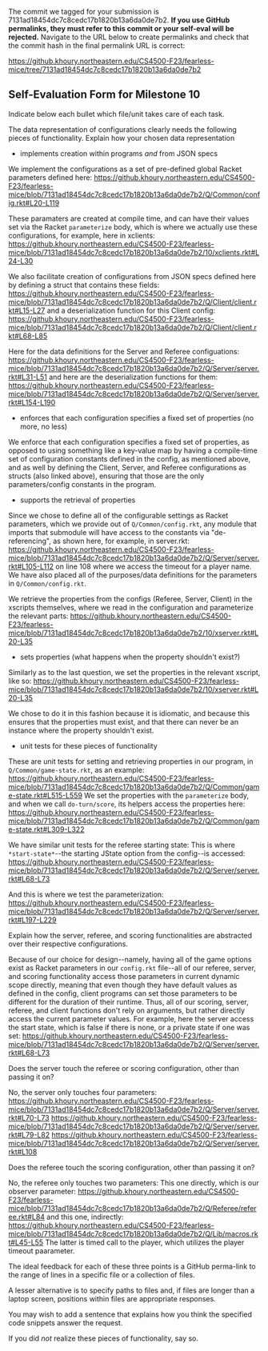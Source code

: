 The commit we tagged for your submission is 7131ad18454dc7c8cedc17b1820b13a6da0de7b2.
**If you use GitHub permalinks, they must refer to this commit or your self-eval will be rejected.**
Navigate to the URL below to create permalinks and check that the commit hash in the final permalink URL is correct:

https://github.khoury.northeastern.edu/CS4500-F23/fearless-mice/tree/7131ad18454dc7c8cedc17b1820b13a6da0de7b2

## Self-Evaluation Form for Milestone 10

Indicate below each bullet which file/unit takes care of each task.

The data representation of configurations clearly needs the following
pieces of functionality. Explain how your chosen data representation 

- implements creation within programs _and_ from JSON specs 

We implement the configurations as a set of pre-defined global Racket parameters defined here:
https://github.khoury.northeastern.edu/CS4500-F23/fearless-mice/blob/7131ad18454dc7c8cedc17b1820b13a6da0de7b2/Q/Common/config.rkt#L20-L119

These paramaters are created at compile time, and can have their values set via the Racket `parameterize` body, which is where we actually use these configurations, for example, here in xclients: https://github.khoury.northeastern.edu/CS4500-F23/fearless-mice/blob/7131ad18454dc7c8cedc17b1820b13a6da0de7b2/10/xclients.rkt#L24-L30

 We also facilitate creation of configurations from JSON specs defined here by defining a struct that contains these fields:
https://github.khoury.northeastern.edu/CS4500-F23/fearless-mice/blob/7131ad18454dc7c8cedc17b1820b13a6da0de7b2/Q/Client/client.rkt#L15-L27
and a deserialization function for this Client config:
https://github.khoury.northeastern.edu/CS4500-F23/fearless-mice/blob/7131ad18454dc7c8cedc17b1820b13a6da0de7b2/Q/Client/client.rkt#L68-L85

Here for the data definitions for the Server and Referee configuations:
https://github.khoury.northeastern.edu/CS4500-F23/fearless-mice/blob/7131ad18454dc7c8cedc17b1820b13a6da0de7b2/Q/Server/server.rkt#L31-L51
and here are the deserialization functions for them: 
https://github.khoury.northeastern.edu/CS4500-F23/fearless-mice/blob/7131ad18454dc7c8cedc17b1820b13a6da0de7b2/Q/Server/server.rkt#L154-L190

- enforces that each configuration specifies a fixed set of properties (no more, no less)

We enforce that each configuration specifies a fixed set of properties, as opposed to using something like a key-value map by having a compile-time set of configuration constants defined in the config, as mentioned above, and as well by defining the Client, Server, and Referee configurations as structs (also linked above), ensuring that those are the only parameters/config constants in the program.

- supports the retrieval of properties 

Since we chose to define all of the configurable settings as Racket parameters, which we provide out of `Q/Common/config.rkt`, any module that imports that submodule will have access to the constants via "de-referencing", as shown here, for example, in server.rkt: https://github.khoury.northeastern.edu/CS4500-F23/fearless-mice/blob/7131ad18454dc7c8cedc17b1820b13a6da0de7b2/Q/Server/server.rkt#L105-L112 on line 108 where we access the timeout for a player name. We have also placed all of the purposes/data definitions for the parameters in `Q/Common/config.rkt`. 

We retrieve the properties from the configs (Referee, Server, Client) in the xscripts themselves, where we read in the configuration and parameterize the relevant parts: https://github.khoury.northeastern.edu/CS4500-F23/fearless-mice/blob/7131ad18454dc7c8cedc17b1820b13a6da0de7b2/10/xserver.rkt#L20-L35

- sets properties (what happens when the property shouldn't exist?) 

Similarly as to the last question, we set the properties in the relevant xscript, like so: https://github.khoury.northeastern.edu/CS4500-F23/fearless-mice/blob/7131ad18454dc7c8cedc17b1820b13a6da0de7b2/10/xserver.rkt#L20-L35

We chose to do it in this fashion because it is idiomatic, and because this ensures that the properties must exist, and that there can never be an instance where the property shouldn't exist.

- unit tests for these pieces of functionality

These are unit tests for setting and retrieving properties in our program, in `Q/Common/game-state.rkt`, as an example:
https://github.khoury.northeastern.edu/CS4500-F23/fearless-mice/blob/7131ad18454dc7c8cedc17b1820b13a6da0de7b2/Q/Common/game-state.rkt#L515-L559
We set the properties with the `parameterize` body, and when we call `do-turn/score`, its helpers access the properties here:
https://github.khoury.northeastern.edu/CS4500-F23/fearless-mice/blob/7131ad18454dc7c8cedc17b1820b13a6da0de7b2/Q/Common/game-state.rkt#L309-L322

We have similar unit tests for the referee starting state:
This is where `*start-state*`--the starting JState option from the config--is accessed: https://github.khoury.northeastern.edu/CS4500-F23/fearless-mice/blob/7131ad18454dc7c8cedc17b1820b13a6da0de7b2/Q/Server/server.rkt#L68-L73

And this is where we test the parameterization: https://github.khoury.northeastern.edu/CS4500-F23/fearless-mice/blob/7131ad18454dc7c8cedc17b1820b13a6da0de7b2/Q/Server/server.rkt#L197-L229

Explain how the server, referee, and scoring functionalities are abstracted
over their respective configurations.

Because of our choice for design--namely, having all of the game options exist as Racket parameters in our `config.rkt` file--all of our referee, server, and scoring functionality access those parameters in current dynamic scope directly, meaning that even though they have default values as defined in the config, client programs can set those parameters to be different for the duration of their runtime. Thus, all of our scoring, server, referee, and client functions don't rely on arguments, but rather directly access the current parameter values. For example, here the server access the start state, which is false if there is none, or a private state if one was set: https://github.khoury.northeastern.edu/CS4500-F23/fearless-mice/blob/7131ad18454dc7c8cedc17b1820b13a6da0de7b2/Q/Server/server.rkt#L68-L73

Does the server touch the referee or scoring configuration, other than
passing it on?

No, the server only touches four parameters: 
https://github.khoury.northeastern.edu/CS4500-F23/fearless-mice/blob/7131ad18454dc7c8cedc17b1820b13a6da0de7b2/Q/Server/server.rkt#L70-L73
https://github.khoury.northeastern.edu/CS4500-F23/fearless-mice/blob/7131ad18454dc7c8cedc17b1820b13a6da0de7b2/Q/Server/server.rkt#L79-L82
https://github.khoury.northeastern.edu/CS4500-F23/fearless-mice/blob/7131ad18454dc7c8cedc17b1820b13a6da0de7b2/Q/Server/server.rkt#L108

Does the referee touch the scoring configuration, other than passing
it on?

No, the referee only touches two parameters:
This one directly, which is our observer parameter: https://github.khoury.northeastern.edu/CS4500-F23/fearless-mice/blob/7131ad18454dc7c8cedc17b1820b13a6da0de7b2/Q/Referee/referee.rkt#L84
and this one, indirectly: https://github.khoury.northeastern.edu/CS4500-F23/fearless-mice/blob/7131ad18454dc7c8cedc17b1820b13a6da0de7b2/Q/Lib/macros.rkt#L45-L55
The latter is timed call to the player, which utilizes the player timeout paarameter.


The ideal feedback for each of these three points is a GitHub
perma-link to the range of lines in a specific file or a collection of
files.

A lesser alternative is to specify paths to files and, if files are
longer than a laptop screen, positions within files are appropriate
responses.

You may wish to add a sentence that explains how you think the
specified code snippets answer the request.

If you did *not* realize these pieces of functionality, say so.

